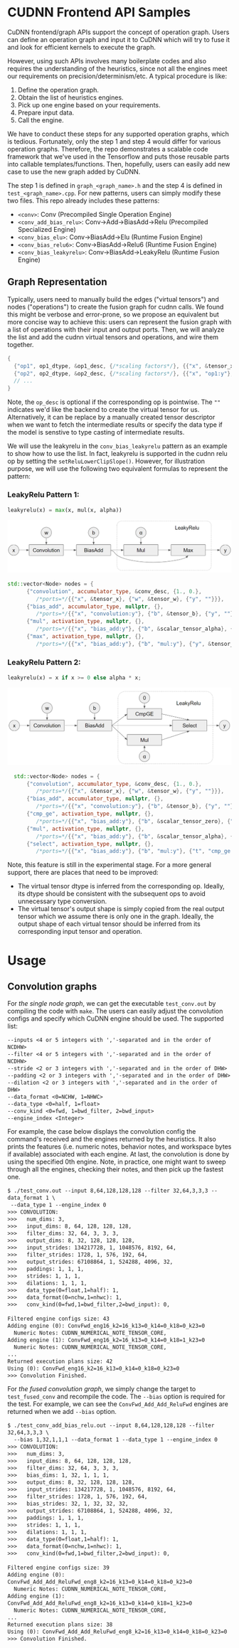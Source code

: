 # CUDNN Frontend API Samples
CuDNN frontend/graph APIs support the concept of operation graph. Users can
define an operation graph and input it to CuDNN which will try to fuse it
and look for efficient kernels to execute the graph.

However, using such APIs involves many boilerplate codes and also requires the
understanding of the heuristics, since not all the engines meet our requirements
on precision/determinism/etc. A typical procedure is like:

1. Define the operation graph.
1. Obtain the list of heuristics engines.
1. Pick up one engine based on your requirements.
1. Prepare input data.
1. Call the engine.

We have to conduct these steps for any supported operation graphs, which is
tedious. Fortunately, only the step 1 and step 4 would differ for various
operation graphs. Therefore, the repo demonstrates a scalable code framework
that we've used in the Tensorflow and puts those reusable parts into callable
templates/functions. Then, hopefully, users can easily add new case to use the
new graph added by CuDNN.

The step 1 is defined in `graph_<graph_name>.h` and the step 4 is defined in
`test_<graph_name>.cpp`. For new patterns, users can simply modify these two
files. This repo already includes these patterns:

* `<conv>`: Conv (Precompiled Single Operation Engine)
* `<conv_add_bias_relu>`: Conv->Add->BiasAdd->Relu (Precompiled Specialized Engine)
* `<conv_bias_elu>`: Conv->BiasAdd->Elu (Runtime Fusion Engine)
* `<conv_bias_relu6>`: Conv->BiasAdd->Relu6 (Runtime Fusion Engine)
* `<conv_bias_leakyrelu>`: Conv->BiasAdd->LeakyRelu (Runtime Fusion Engine)

## Graph Representation
Typically, users need to manually build the edges ("virtual tensors") and nodes
("operations") to create the fusion graph for cudnn calls. We found this might
be verbose and error-prone, so we propose an equivalent but more concise way to
achieve this: users can represent the fusion graph with a list of operations
with their input and output ports. Then, we will analyze the list and add the
cudnn virtual tensors and operations, and wire them together.

```c++
{
  {"op1", op1_dtype, &op1_desc, {/*scaling factors*/}, {{"x", &tensor_x}, {"y", ""}},
  {"op2", op2_dtype, &op2_desc, {/*scaling factors*/}, {{"x", "op1:y"}, {"y", ""}}},
  // ...
}
```
Note, the `op_desc` is optional if the corresponding op is pointwise. The `""`
indicates we'd like the backend to create the virtual tensor for us.
Alternatively, it can be replace by a manually created tensor descriptor when we
want to fetch the intermediate results or specify the data type if the model is
senstive to type casting of intermediate results.

We will use the leakyrelu in the `conv_bias_leakyrelu` pattern as an example to show how to use the list. In fact, leakyrelu is supported in the cudnn relu op by setting the `setReluLowerClipSlope()`. However, for illustration purpose, we will use the following two equivalent formulas to represent the pattern:
### LeakyRelu Pattern 1:
```python
leakyrelu(x) = max(x, mul(x, alpha))
```
![conv_bias_leakyrelu1](pics/conv_bias_leakyrelu1.png)
```c++
std::vector<Node> nodes = {
      {"convolution", accumulator_type, &conv_desc, {1., 0.},
         /*ports=*/{{"x", &tensor_x}, {"w", &tensor_w}, {"y", ""}}},
      {"bias_add", accumulator_type, nullptr, {},
         /*ports=*/{{"x", "convolution:y"}, {"b", &tensor_b}, {"y", ""}}},
      {"mul", activation_type, nullptr, {},
         /*ports=*/{{"x", "bias_add:y"}, {"b", &scalar_tensor_alpha}, {"y", ""}}},
      {"max", activation_type, nullptr, {},
         /*ports=*/{{"x", "bias_add:y"}, {"b", "mul:y"}, {"y", &tensor_y}}}};
```
### LeakyRelu Pattern 2:
```python
leakyrelu(x) = x if x >= 0 else alpha * x;
```
![conv_bias_leakyrelu2](pics/conv_bias_leakyrelu2.png)

```c++
  std::vector<Node> nodes = {
      {"convolution", accumulator_type, &conv_desc, {1., 0.},
         /*ports=*/{{"x", &tensor_x}, {"w", &tensor_w}, {"y", ""}}},
      {"bias_add", accumulator_type, nullptr, {},
         /*ports=*/{{"x", "convolution:y"}, {"b", &tensor_b}, {"y", ""}}},
      {"cmp_ge", activation_type, nullptr, {},
         /*ports=*/{{"x", "bias_add:y"}, {"b", &scalar_tensor_zero}, {"y", ""}}},
      {"mul", activation_type, nullptr, {},
         /*ports=*/{{"x", "bias_add:y"}, {"b", &scalar_tensor_alpha}, {"y", ""}}},
      {"select", activation_type, nullptr, {},
         /*ports=*/{{"x", "bias_add:y"}, {"b", "mul:y"}, {"t", "cmp_ge:y"}, {"y", &tensor_y}}}};
```

Note, this feature is still in the experimental stage. For a more general support, there are places that need to be improved:
* The virtual tensor dtype is inferred from the corresponding op. Ideally, its
  dtype should be consistent with the subsequent ops to avoid unnecessary type
  conversion.
* The virtual tensor's output shape is simply copied from the real output tensor
  which we assume there is only one in the graph. Ideally, the output shape of
  each virtual tensor should be inferred from its corresponding input tensor and
  operation.


# Usage
## Convolution graphs
For *the single node graph*, we can get the executable `test_conv.out` by
compiling the code with `make`. The users can easily adjust the convolution
configs and specify which CuDNN engine should be used. The supported list:

```
--inputs <4 or 5 integers with ','-separated and in the order of NCDHW>
--filter <4 or 5 integers with ','-separated and in the order of NCDHW>
--stride <2 or 3 integers with ','-separated and in the order of DHW>
--padding <2 or 3 integers with ','-separated and in the order of DHW>
--dilation <2 or 3 integers with ','-separated and in the order of DHW>
--data_format <0=NCHW, 1=NHWC>
--data_type <0=half, 1=float>
--conv_kind <0=fwd, 1=bwd_filter, 2=bwd_input>
--engine_index <Integer>
```

For example, the case below displays the convolution config the command's received
and the engines returned by the heuristics. It also prints the features (i.e.
numeric notes, behavior notes, and workspace bytes if available) associated with
each engine. At last, the convolution is done by using the specified 0th engine.
Note, in practice, one might want to sweep through all the engines, checking
their notes, and then pick up the fastest one.

```
$ ./test_conv.out --input 8,64,128,128,128 --filter 32,64,3,3,3 --data_format 1 \
 --data_type 1 --engine_index 0
>>> CONVOLUTION:
>>>   num_dims: 3,
>>>   input_dims: 8, 64, 128, 128, 128,
>>>   filter_dims: 32, 64, 3, 3, 3,
>>>   output_dims: 8, 32, 128, 128, 128,
>>>   input_strides: 134217728, 1, 1048576, 8192, 64,
>>>   filter_strides: 1728, 1, 576, 192, 64,
>>>   output_strides: 67108864, 1, 524288, 4096, 32,
>>>   paddings: 1, 1, 1,
>>>   strides: 1, 1, 1,
>>>   dilations: 1, 1, 1,
>>>   data_type(0=float,1=half): 1,
>>>   data_format(0=nchw,1=nhwc): 1,
>>>   conv_kind(0=fwd,1=bwd_filter,2=bwd_input): 0,

Filtered engine configs size: 43
Adding engine (0): ConvFwd_eng16_k2=16_k13=0_k14=0_k18=0_k23=0
  Numeric Notes: CUDNN_NUMERICAL_NOTE_TENSOR_CORE,
Adding engine (1): ConvFwd_eng16_k2=16_k13=0_k14=0_k18=1_k23=0
  Numeric Notes: CUDNN_NUMERICAL_NOTE_TENSOR_CORE,
...
Returned execution plans size: 42
Using (0): ConvFwd_eng16_k2=16_k13=0_k14=0_k18=0_k23=0
>>> Convolution Finished.
```

For *the fused convolution graph*, we simply change the target to
`test_fused_conv` and recompile the code. The `--bias` option is
required for the test. For example, we can see the `ConvFwd_Add_Add_ReluFwd`
engines are returned when we add `--bias` option.
```
$ ./test_conv_add_bias_relu.out --input 8,64,128,128,128 --filter 32,64,3,3,3 \
  --bias 1,32,1,1,1 --data_format 1 --data_type 1 --engine_index 0
>>> CONVOLUTION:
>>>   num_dims: 3,
>>>   input_dims: 8, 64, 128, 128, 128,
>>>   filter_dims: 32, 64, 3, 3, 3,
>>>   bias_dims: 1, 32, 1, 1, 1,
>>>   output_dims: 8, 32, 128, 128, 128,
>>>   input_strides: 134217728, 1, 1048576, 8192, 64,
>>>   filter_strides: 1728, 1, 576, 192, 64,
>>>   bias_strides: 32, 1, 32, 32, 32,
>>>   output_strides: 67108864, 1, 524288, 4096, 32,
>>>   paddings: 1, 1, 1,
>>>   strides: 1, 1, 1,
>>>   dilations: 1, 1, 1,
>>>   data_type(0=float,1=half): 1,
>>>   data_format(0=nchw,1=nhwc): 1,
>>>   conv_kind(0=fwd,1=bwd_filter,2=bwd_input): 0,

Filtered engine configs size: 39
Adding engine (0): ConvFwd_Add_Add_ReluFwd_eng8_k2=16_k13=0_k14=0_k18=0_k23=0
  Numeric Notes: CUDNN_NUMERICAL_NOTE_TENSOR_CORE,
Adding engine (1): ConvFwd_Add_Add_ReluFwd_eng8_k2=16_k13=0_k14=0_k18=1_k23=0
  Numeric Notes: CUDNN_NUMERICAL_NOTE_TENSOR_CORE,
...
Returned execution plans size: 38
Using (0): ConvFwd_Add_Add_ReluFwd_eng8_k2=16_k13=0_k14=0_k18=0_k23=0
>>> Convolution Finished.
```

